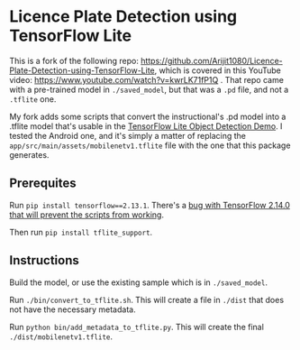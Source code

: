 # Licence Plate Detection using TensorFlow Lite
This is a fork of the following repo: https://github.com/Arijit1080/Licence-Plate-Detection-using-TensorFlow-Lite, which is covered in this YouTube video: https://www.youtube.com/watch?v=kwrLK71fP1Q . That repo came with a pre-trained model in `./saved_model`, but that was a `.pd` file, and not a `.tflite` one.

My fork adds some scripts that convert the instructional's .pd model into a .tflite model that's usable in the [TensorFlow Lite Object Detection Demo](https://github.com/tensorflow/examples/tree/master/lite/examples/object_detection). I tested the Android one, and it's simply a matter of replacing the `app/src/main/assets/mobilenetv1.tflite` file with the one that this package generates.

## Prerequites
Run `pip install tensorflow==2.13.1`. There's a [bug with TensorFlow 2.14.0 that will prevent the scripts from working](https://github.com/ultralytics/ultralytics/issues/5161).

Then run `pip install tflite_support`.

## Instructions
Build the model, or use the existing sample which is in `./saved_model`.

Run `./bin/convert_to_tflite.sh`. This will create a file in `./dist` that does not have the necessary metadata.

Run `python bin/add_metadata_to_tflite.py`. This will create the final `./dist/mobilenetv1.tflite`.
